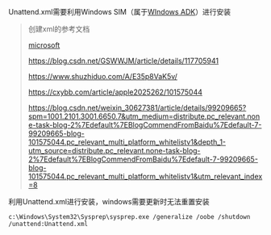 

Unattend.xml需要利用Windows SIM（属于[WIndows ADK](https://docs.microsoft.com/en-us/windows-hardware/get-started/adk-install)）进行安装

> 创建xml的参考文档
>
> [microsoft](https://docs.microsoft.com/zh-cn/windows-hardware/customize/desktop/unattend/microsoft-windows-international-core-inputlocale)
>
> https://blog.csdn.net/GSWWJM/article/details/117705941
>
> https://www.shuzhiduo.com/A/E35p8VaK5v/
>
> https://cxybb.com/article/apple2025262/101575044
>
> https://blog.csdn.net/weixin_30627381/article/details/99209665?spm=1001.2101.3001.6650.7&utm_medium=distribute.pc_relevant.none-task-blog-2%7Edefault%7EBlogCommendFromBaidu%7Edefault-7-99209665-blog-101575044.pc_relevant_multi_platform_whitelistv1&depth_1-utm_source=distribute.pc_relevant.none-task-blog-2%7Edefault%7EBlogCommendFromBaidu%7Edefault-7-99209665-blog-101575044.pc_relevant_multi_platform_whitelistv1&utm_relevant_index=8

利用Unattend.xml进行安装，windows需要更新时无法重置安装

```
c:\Windows\System32\Sysprep\sysprep.exe /generalize /oobe /shutdown /unattend:Unattend.xml
```



